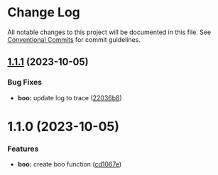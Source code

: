 # Change Log

All notable changes to this project will be documented in this file.
See [Conventional Commits](https://conventionalcommits.org) for commit guidelines.

## [1.1.1](https://github.com/hossein-zamanian/test-ci-cd-2/compare/v1.1.0...v1.1.1) (2023-10-05)


### Bug Fixes

* **boo:** update log to trace ([22036b8](https://github.com/hossein-zamanian/test-ci-cd-2/commit/22036b8ec8d4398749458dac969da436ebf9e66a))





# 1.1.0 (2023-10-05)


### Features

* **boo:** create boo function ([cd1067e](https://github.com/hossein-zamanian/test-ci-cd-2/commit/cd1067ef71d67a9091027ff739d5404910b57760))

